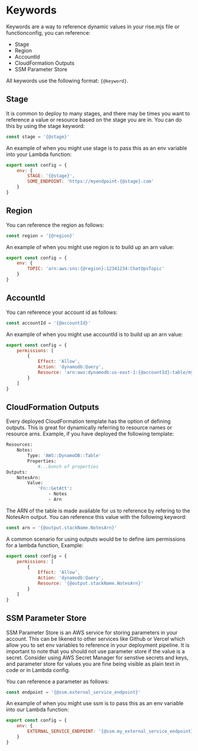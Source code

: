 # Keywords

Keywords are a way to reference dynamic values in your rise.mjs file or functionconfig, you can reference:

-   Stage
-   Region
-   AccountId
-   CloudFormation Outputs
-   SSM Parameter Store

All keywords use the following format: `{@keyword}`.

## Stage

It is common to deploy to many stages, and there may be times you want to reference a value or resource based on the stage you are in. You can do this by using the stage keyword:

```js
const stage = '{@stage}'
```

An example of when you might use stage is to pass this as an env variable into your Lambda function:

```js
export const config = {
    env: {
        STAGE: '{@stage}',
        SOME_ENDPOINT: 'https://myendpoint-{@stage}.com'
    }
}
```

## Region

You can reference the region as follows:

```js
const region = '{@region}'
```

An example of when you might use region is to build up an arn value:

```js
export const config = {
    env: {
        TOPIC: 'arn:aws:sns:{@region}:12341234:ChatOpsTopic'
    }
}
```

## AccountId

You can reference your account id as follows:

```js
const accountId = '{@accountId}'
```

An example of when you might use accountId is to build up an arn value:

```js
export const config = {
    permissions: [
        {
            Effect: 'Allow',
            Action: 'dynamodb:Query',
            Resource: 'arn:aws:dynamodb:us-east-1:{@accountId}:table/myTable'
        }
    ]
}
```

## CloudFormation Outputs

Every deployed CloudFormation template has the option of defining outputs. This is great for dynamically referring to resource names or resource arns. Example, if you have deployed the following template:

```bash
Resources:
    Notes:
        Type: 'AWS::DynamoDB::Table'
        Properties:
            #...bunch of properties
Outputs:
    NotesArn:
        Value:
            'Fn::GetAtt':
                - Notes
                - Arn
```

The ARN of the table is made available for us to reference by refering to the NotesArn output. You can reference this value with the following keyword:

```js
const arn = '{@output.stackName.NotesArn}'
```

A common scenario for using outputs would be to define iam permissions for a lambda function, Example:

```js
export const config = {
    permissions: [
        {
            Effect: 'Allow',
            Action: 'dynamodb:Query',
            Resource: '{@output.stackName.NotesArn}'
        }
    ]
}
```

## SSM Parameter Store

SSM Parameter Store is an AWS service for storing parameters in your account.
This can be likened to other services like Github or Vercel which allow you to set
env variables to reference in your deployment pipeline. It is important to note that
you should not use parameter store if the value is a secret. Consider using AWS Secret Manager
for senstive secrets and keys, and parameter store for values you are fine being visible as plain text in code or in Lambda config.

You can reference a parameter as follows:

```js
const endpoint = '{@ssm.external_service_endpoint}'
```

An example of when you might use ssm is to pass this as an env variable into our Lambda function:

```js
export const config = {
    env: {
        EXTERNAL_SERVICE_ENDPOINT: '{@ssm.my_external_service_endpoint}'
    }
}
```
